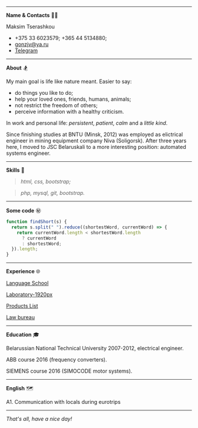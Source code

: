 ***

**Name & Contacts** 🧑‍💻

Maksim Tserashkou

- +375 33 6023579; +365 44 5134880;
- gonzjv@ya.ru
- [Telegram](https://t.me/@m_trshkv)

***

**About** 🏂

My main goal is life like nature meant. Easier to say:

- do things you like to do;
- help your loved ones, friends, humans, animals;
- not restrict the freedom of others;
- perceive information with a healthy criticism.

In work and personal life: _persistent_, _patient_, _calm_ and a _little kind_.

Since finishing studies at BNTU (Minsk, 2012) was employed as elictrical engineer in mining equipment company Niva (Soligorsk). After three years here, I moved to JSC Belaruskali to a more interesting position: automated systems engineer.

---

**Skills** 🎹

> _html, css, bootstrap;_

> _php, mysql, git, bootstrap._

---

**Some code** ㊙️

```javascript
function findShort(s) {
  return s.split(" ").reduce((shortestWord, currentWord) => {
    return currentWord.length < shortestWord.length
      ? currentWord
      : shortestWord;
  }).length;
}
```

---

**Experience** 🌐

[Language School](http://v336020z.beget.tech/)

[Laboratory-1920px](http://v336020z.beget.tech/lab/)

[Products List](http://v44513ap.beget.tech/)

[Law bureau](http://v44513ap.beget.tech/mk_law/)

---

**Education** 🎓

Belarussian National Technical University 2007-2012, electrical engineer.

ABB course 2016 (frequency converters).

SIEMENS course 2016 (SIMOCODE motor systems).

---

**English** 🗺️

A1. Communication with locals during eurotrips

---

_That's all, have a nice day!_
